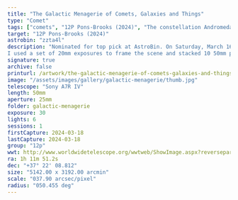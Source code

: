 ```yaml
---
title: "The Galactic Menagerie of Comets, Galaxies and Things"
type: "Comet"
tags: ["comets", "12P Pons-Brooks (2024)", "The constellation Andromeda (And)", "Part of the constellation Cetus (Cet)", "The constellation Aries (Ari)", "The constellation Cassiopeia (Cas)", "The constellation Lacerta (Lac)", "Part of the constellation Pegasus (Peg)", "Part of the constellation Perseus (Per)", "Part of the constellation Pisces (Psc)", "The constellation Triangulum (Tri)", "The star Hamal (α Ari)", "13 Ari", "The star Mirach (β And)", "43 And", "The star Alpheratz", "Sirrah (α And)", "21 And", "δ Peg", "The star Algol", "Gorgonea Prima", "Gorgona (β Per)", "26 Per", "The star Almach", "Almaak (γ1 And)", "γ2 And", "57 And", "The star Navi (γ Cas)", "27 Cas", "The star Shedar", "Shedir (α Cas)", "18 Cas", "The star Caph (β Cas)", "11 Cas", "The star Scheat", "Seat Alpheras (β Peg)", "53 Peg", "The star Sheratan (β Ari)", "6 Ari", "IC341", "IC354", "NGC224", "Andromeda Galaxy", "M31", "Newport Oregon"]
target: "12P Pons-Brooks (2024)"
astrobin: "zzta4l"
description: "Nominated for top pick at AstroBin. On Saturday, March 16th, I experienced an amazing moment as the comet 12P/Pons-Brooks threaded the needle between M33: the Triangulum galaxy and M31: the Andromeda galaxy. As the trio descended slowly towards the Pacific Ocean, the International Space Station (ISS) flew overhead. M45: the Pleiades dangles like a diamond necklace above the brilliant disc of the planet Jupiter. This 20mm shot captured the scene at exactly 9:03pm. At the bottom, you can see the sand of Agate Beach in Newport, Oregon, USA as it stretches to the water. In the distance, a boat shines with a red glow and the lighthouse casts the beam of its beacon through a lower-lying layer of fog.
I used a set of 20mm exposures to frame the scene and stacked 10 50mm photographs of the comet and galaxies to boost the resolution."
signature: true
archive: false
printurl: /artwork/the-galactic-menagerie-of-comets-galaxies-and-things-exclusive-edition
image: "/assets/images/gallery/galactic-menagerie/thumb.jpg"
telescope: "Sony A7R IV"
length: 50mm
aperture: 25mm
folder: galactic-menagerie
exposure: 30
lights: 6
sessions: 1
firstCapture: 2024-03-18
lastCapture: 2024-03-18
group: "12p"
wwt: http://www.worldwidetelescope.org/wwtweb/ShowImage.aspx?reverseparity=False&scale=37.895629&name=galactic-menagerie.jpg&imageurl=https://deepskyworkflows.com/assets/images/gallery/galactic-menagerie/galactic-menagerie.jpg&credits=Jeremy+Likness+at+DeepSkyWorkflows.com&creditsUrl=https://deepskyworkflows.com/about&ra=21.616002&dec=36.640090&x=3839.4&y=2693.4&rotation=-129.14&thumb=https://deepskyworkflows.com/assets/images/gallery/galactic-menagerie/thumb.jpg
ra: 1h 11m 51.2s
dec: "+37° 22' 08.812"
size: "5142.00 x 3192.00 arcmin"
scale: "037.90 arcsec/pixel"
radius: "050.455 deg"
---
```


